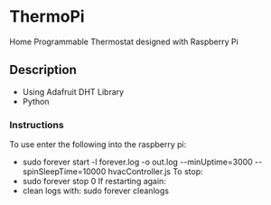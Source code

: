 # ThermoPi
Home Programmable Thermostat designed with Raspberry Pi

## Description
- Using Adafruit DHT Library
- Python

### Instructions
To use enter the following into the raspberry pi:
- sudo forever start -l forever.log -o out.log --minUptime=3000 --spinSleepTime=10000 hvacController.js
To stop:
- sudo forever stop 0
If restarting again:
- clean logs with: sudo forever cleanlogs